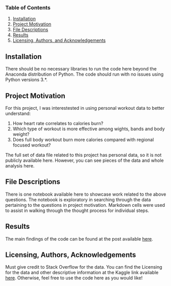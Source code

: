 ### Table of Contents

1. [Installation](#installation)
2. [Project Motivation](#motivation)
3. [File Descriptions](#files)
4. [Results](#results)
5. [Licensing, Authors, and Acknowledgements](#licensing)

## Installation <a name="installation"></a>

There should be no necessary libraries to run the code here beyond the Anaconda distribution of Python.  The code should run with no issues using Python versions 3.*.

## Project Motivation<a name="motivation"></a>

For this project, I was interestested in using personal workout data to better understand:

1. How heart rate correlates to calories burn?
2. Which type of workout is more effective among wights, bands and body weight?
3. Does full body workout burn more calories compared with regional focused workout?

The full set of data file related to this project has personal data, so it is not publicly available here.  However, you can see pieces of the data and whole analysis here.  

## File Descriptions <a name="files"></a>

There is one notebook available here to showcase work related to the above questions.  The notebook is exploratory in searching through the data pertaining to the questions in project motivation.  Markdown cells were used to assist in walking through the thought process for individual steps.  

## Results<a name="results"></a>

The main findings of the code can be found at the post available [here](https://medium.com/p/5d45e7b2718a/edit).

## Licensing, Authors, Acknowledgements<a name="licensing"></a>

Must give credit to Stack Overflow for the data.  You can find the Licensing for the data and other descriptive information at the Kaggle link available [here](https://www.kaggle.com/stackoverflow/so-survey-2017/data).  Otherwise, feel free to use the code here as you would like! 
